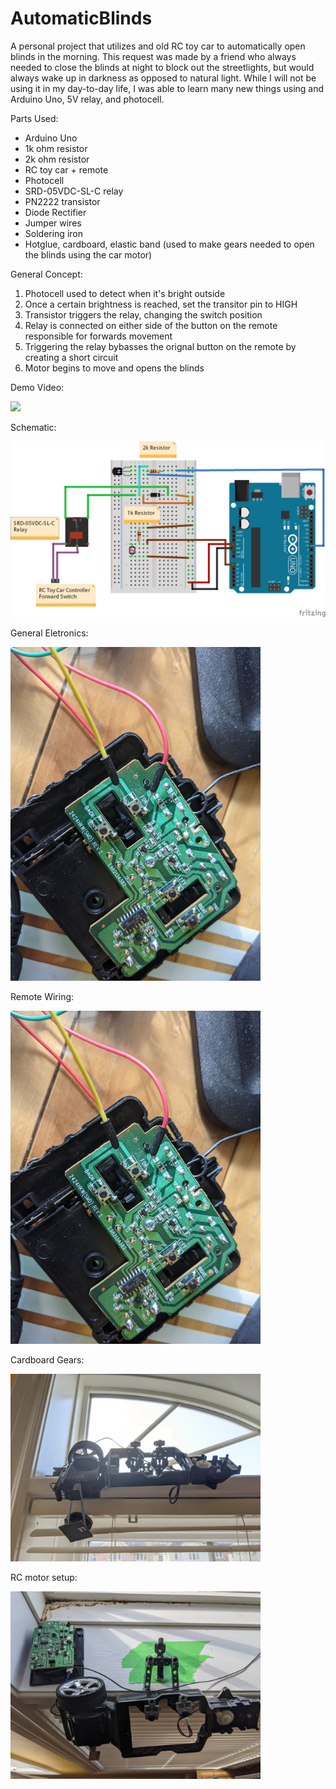 # AutomaticBlinds
A personal project that utilizes and old RC toy car to automatically open blinds in the morning. This request was made by a friend who always needed to close the blinds at night to block out the streetlights, but would always wake up in darkness as opposed to natural light. While I will not be using it in my day-to-day life, I was able to learn many new things using and Arduino Uno, 5V relay, and photocell.

Parts Used:
- Arduino Uno
- 1k ohm resistor
- 2k ohm resistor
- RC toy car + remote
- Photocell
- SRD-05VDC-SL-C relay
- PN2222 transistor
- Diode Rectifier
- Jumper wires
- Soldering iron
- Hotglue, cardboard, elastic band (used to make gears needed to open the blinds using the car motor)

General Concept:
1. Photocell used to detect when it's bright outside
2. Once a certain brightness is reached, set the transitor pin to HIGH
3. Transistor triggers the relay, changing the switch position
4. Relay is connected on either side of the button on the remote responsible for forwards movement
5. Triggering the relay bybasses the orignal button on the remote by creating a short circuit
6. Motor begins to move and opens the blinds

Demo Video:

[![](https://img.youtube.com/vi/qJi3m9uqzVc/0.jpg)](https://www.youtube.com/watch?v=qJi3m9uqzVc)

Schematic:

<img src="ProjectPhotos/AutoblindsSchematics.png" width=900>

General Eletronics:

<img src="ProjectPhotos/PXL_20210506_214110918.jpg" width=400>

Remote Wiring:

<img src="ProjectPhotos/PXL_20210506_214110918.jpg" width=400>

Cardboard Gears:

<img src="ProjectPhotos/PXL_20210506_214125807.jpg" width=400>

RC motor setup:

<img src="ProjectPhotos/PXL_20210506_214139321.jpg" width=400>
